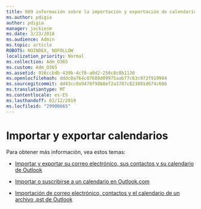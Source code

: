 ```yaml
---
title: 609 información sobre la importación y exportación de calendarios
ms.author: pdigia
author: pdigia
manager: jackiesm
ms.date: 3/23/2018
ms.audience: Admin
ms.topic: article
ROBOTS: NOINDEX, NOFOLLOW
localization_priority: Normal
ms.collection: Adm_O365
ms.custom: Adm_O365
ms.assetid: 916ccbdb-439b-4cf8-a0d2-258c8c8b1130
ms.openlocfilehash: dddc8a764c07688d09975aab77c63c973f919904
ms.sourcegitcommit: dd43cc0a9470f98b8ef2a3787c823801d674c666
ms.translationtype: MT
ms.contentlocale: es-ES
ms.lasthandoff: 02/12/2019
ms.locfileid: "29900665"
---
```

# <a name="importing-and-exporting-calendars"></a>Importar y exportar calendarios

Para obtener más información, vea estos temas:
  
- [Importar y exportar su correo electrónico, sus contactos y su calendario de Outlook](https://support.office.com/article/92577192-3881-4502-b79d-c3bbada6c8ef)
    
- [Importar o suscribirse a un calendario en Outlook.com](https://support.office.com/article/cff1429c-5af6-41ec-a5b4-74f2c278e98c)
    
- [Importación de correo electrónico, contactos y el calendario de un archivo .pst de Outlook](https://support.office.com/article/431a8e9a-f99f-4d5f-ae48-ded54b3440ac)
    

